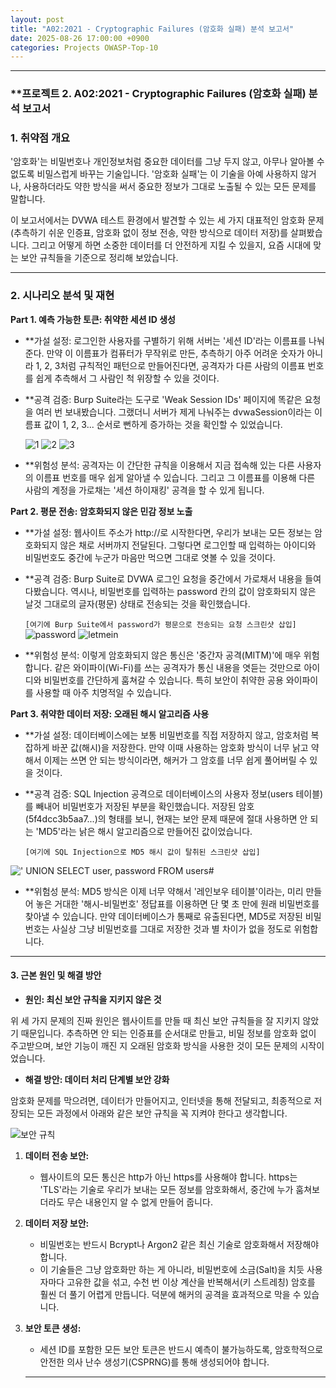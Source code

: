 ```yaml
---
layout: post
title: "A02:2021 - Cryptographic Failures (암호화 실패) 분석 보고서"
date: 2025-08-26 17:00:00 +0900
categories: Projects OWASP-Top-10
---
```

---

### **프로젝트 2. A02:2021 - Cryptographic Failures (암호화 실패) 분석 보고서

### **1. 취약점 개요**

'암호화'는 비밀번호나 개인정보처럼 중요한 데이터를 그냥 두지 않고, 아무나 알아볼 수 없도록 비밀스럽게 바꾸는 기술입니다. '암호화 실패'는 이 기술을 아예 사용하지 않거나, 사용하더라도 약한 방식을 써서 중요한 정보가 그대로 노출될 수 있는 모든 문제를 말합니다.

이 보고서에서는 DVWA 테스트 환경에서 발견할 수 있는 세 가지 대표적인 암호화 문제(추측하기 쉬운 인증표, 암호화 없이 정보 전송, 약한 방식으로 데이터 저장)를 살펴봤습니다. 그리고 어떻게 하면 소중한 데이터를 더 안전하게 지킬 수 있을지, 요즘 시대에 맞는 보안 규칙들을 기준으로 정리해 보았습니다.

---

### **2. 시나리오 분석 및 재현**

**Part 1. 예측 가능한 토큰: 취약한 세션 ID 생성**

*   **가설 설정:
로그인한 사용자를 구별하기 위해 서버는 '세션 ID'라는 이름표를 나눠준다. 만약 이 이름표가 컴퓨터가 무작위로 만든, 추측하기 아주 어려운 숫자가 아니라 1, 2, 3처럼 규칙적인 패턴으로 만들어진다면, 공격자가 다른 사람의 이름표 번호를 쉽게 추측해서 그 사람인 척 위장할 수 있을 것이다.

*   **공격 검증:
  Burp Suite라는 도구로 'Weak Session IDs' 페이지에 똑같은 요청을 여러 번 보내봤습니다. 그랬더니 서버가 제게 나눠주는 dvwaSession이라는 이름표 값이 1, 2, 3... 순서로 뻔하게 증가하는 것을 확인할 수 있었습니다.

    ![1](/assets/images/A02_P1-1.png)
    ![2](/assets/images/A02_P1-2.png)
    ![3](/assets/images/A02_P1-3.png)

*   **위험성 분석:
공격자는 이 간단한 규칙을 이용해서 지금 접속해 있는 다른 사용자의 이름표 번호를 매우 쉽게 알아낼 수 있습니다. 그리고 그 이름표를 이용해 다른 사람의 계정을 가로채는 '세션 하이재킹' 공격을 할 수 있게 됩니다.

**Part 2. 평문 전송: 암호화되지 않은 민감 정보 노출**

*   **가설 설정:
웹사이트 주소가 http://로 시작한다면, 우리가 보내는 모든 정보는 암호화되지 않은 채로 서버까지 전달된다. 그렇다면 로그인할 때 입력하는 아이디와 비밀번호도 중간에 누군가 마음만 먹으면 그대로 엿볼 수 있을 것이다.

*   **공격 검증:
Burp Suite로 DVWA 로그인 요청을 중간에서 가로채서 내용을 들여다봤습니다. 역시나, 비밀번호를 입력하는 password 칸의 값이 암호화되지 않은 날것 그대로의 글자(평문) 상태로 전송되는 것을 확인했습니다.

    `[여기에 Burp Suite에서 password가 평문으로 전송되는 요청 스크린샷 삽입]`
   ![password](/assets/images/A02_P2-1.png)
   ![letmein](/assets/images/A02_P2-2.png)

*   **위험성 분석:
이렇게 암호화되지 않은 통신은 '중간자 공격(MITM)'에 매우 위험합니다. 같은 와이파이(Wi-Fi)를 쓰는 공격자가 통신 내용을 엿듣는 것만으로 아이디와 비밀번호를 간단하게 훔쳐갈 수 있습니다. 특히 보안이 취약한 공용 와이파이를 사용할 때 아주 치명적일 수 있습니다.

**Part 3. 취약한 데이터 저장: 오래된 해시 알고리즘 사용**

*   **가설 설정:
데이터베이스에는 보통 비밀번호를 직접 저장하지 않고, 암호처럼 복잡하게 바꾼 값(해시)을 저장한다. 만약 이때 사용하는 암호화 방식이 너무 낡고 약해서 이제는 쓰면 안 되는 방식이라면, 해커가 그 암호를 너무 쉽게 풀어버릴 수 있을 것이다.

*   **공격 검증:
SQL Injection 공격으로 데이터베이스의 사용자 정보(users 테이블)를 빼내어 비밀번호가 저장된 부분을 확인했습니다. 저장된 암호(5f4dcc3b5aa7...)의 형태를 보니, 현재는 보안 문제 때문에 절대 사용하면 안 되는 'MD5'라는 낡은 해시 알고리즘으로 만들어진 값이었습니다.

    `[여기에 SQL Injection으로 MD5 해시 값이 탈취된 스크린샷 삽입]`

   ![' UNION SELECT user, password FROM users#](/assets/images/A02_P3-1.png)

*   **위험성 분석:
MD5 방식은 이제 너무 약해서 '레인보우 테이블'이라는, 미리 만들어 놓은 거대한 '해시-비밀번호' 정답표를 이용하면 단 몇 초 만에 원래 비밀번호를 찾아낼 수 있습니다. 만약 데이터베이스가 통째로 유출된다면, MD5로 저장된 비밀번호는 사실상 그냥 비밀번호를 그대로 저장한 것과 별 차이가 없을 정도로 위험합니다.
    
---

#### **3. 근본 원인 및 해결 방안**

*   **원인: 최신 보안 규칙을 지키지 않은 것**

위 세 가지 문제의 진짜 원인은 웹사이트를 만들 때 최신 보안 규칙들을 잘 지키지 않았기 때문입니다. 추측하면 안 되는 인증표를 순서대로 만들고, 비밀 정보를 암호화 없이 주고받으며, 보안 기능이 깨진 지 오래된 암호화 방식을 사용한 것이 모든 문제의 시작이었습니다.

*   **해결 방안: 데이터 처리 단계별 보안 강화**

암호화 문제를 막으려면, 데이터가 만들어지고, 인터넷을 통해 전달되고, 최종적으로 저장되는 모든 과정에서 아래와 같은 보안 규칙을 꼭 지켜야 한다고 생각합니다.

   ![보안 규칙](/assets/images/A02_table.png)

1.  **데이터 전송 보안:**
    *   웹사이트의 모든 통신은 http가 아닌 https를 사용해야 합니다. https는 'TLS'라는 기술로 우리가 보내는 모든 정보를 암호화해서, 중간에 누가 훔쳐보더라도 무슨 내용인지 알 수 없게 만들어 줍니다.

2.  **데이터 저장 보안:**
    *   비밀번호는 반드시 Bcrypt나 Argon2 같은 최신 기술로 암호화해서 저장해야 합니다.
    *   이 기술들은 그냥 암호화만 하는 게 아니라, 비밀번호에 소금(Salt)을 치듯 사용자마다 고유한 값을 섞고, 수천 번 이상 계산을 반복해서(키 스트레칭) 암호를 훨씬 더 풀기 어렵게 만듭니다. 덕분에 해커의 공격을 효과적으로 막을 수 있습니다.

3.  **보안 토큰 생성:**
    *   세션 ID를 포함한 모든 보안 토큰은 반드시 예측이 불가능하도록, 암호학적으로 안전한 의사 난수 생성기(CSPRNG)를 통해 생성되어야 합니다.

    ---
